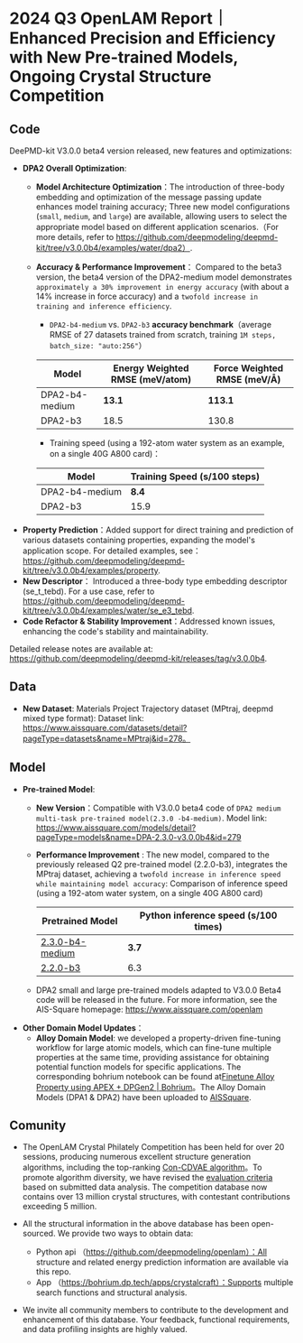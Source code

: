 # 2024 Q3 OpenLAM Report｜Enhanced Precision and Efficiency with New Pre-trained Models, Ongoing Crystal Structure Competition

## Code
DeePMD-kit V3.0.0 beta4 version released, new features and optimizations:
- __DPA2 Overall Optimization__:
    -   __Model Architecture Optimization__：The introduction of three-body embedding and optimization of the message passing update enhances model training accuracy; Three new model configurations (`small`, `medium`, and `large`) are available,  allowing users to select the appropriate model based on different application scenarios.（For more details, refer to  https://github.com/deepmodeling/deepmd-kit/tree/v3.0.0b4/examples/water/dpa2）.
    -   __Accuracy & Performance Improvement__： Compared to the beta3 version, the beta4 version of the DPA2-medium model demonstrates `approximately a 30% improvement in energy accuracy` (with about a 14% increase in force accuracy) and a `twofold increase in training and inference efficiency`.

        - `DPA2-b4-medium` vs. `DPA2-b3` __accuracy benchmark__（average RMSE of 27 datasets trained from scratch, training `1M steps, batch_size: "auto:256"`）


        | Model              | Energy Weighted RMSE (meV/atom) | Force Weighted RMSE (meV/Å) |
        |--------------------|------------------------------------|------------------------------|
        | DPA2-b4-medium     | __13.1__                               | __113.1__                        |
        | DPA2-b3            | 18.5                               | 130.8                        |

          
          - Training speed (using a 192-atom water system as an example, on a single 40G A800 card)：
          
        | Model            | Training Speed (s/100 steps) |
        |------------------|------------------------------|
        | DPA2-b4-medium   | __8.4__                          |
        | DPA2-b3          | 15.9                         |
- __Property Prediction__：Added support for direct training and prediction of various datasets containing properties, expanding the model's application scope. For detailed examples, see：https://github.com/deepmodeling/deepmd-kit/tree/v3.0.0b4/examples/property.
- __New Descriptor__： Introduced a three-body type embedding descriptor (se_t_tebd).  For a use case, refer to https://github.com/deepmodeling/deepmd-kit/tree/v3.0.0b4/examples/water/se_e3_tebd.
- __Code Refactor & Stability Improvement__：Addressed known issues, enhancing the code's stability and maintainability.

Detailed release notes are available at: https://github.com/deepmodeling/deepmd-kit/releases/tag/v3.0.0b4.

## Data
- __New Dataset__: Materials Project Trajectory dataset (MPtraj, deepmd mixed type format):
Dataset link: https://www.aissquare.com/datasets/detail?pageType=datasets&name=MPtraj&id=278。

## Model

- __Pre-trained Model__:
    -  __New Version__：Compatible with V3.0.0 beta4 code of `DPA2 medium multi-task pre-trained model(2.3.0 -b4-medium)`. Model link: https://www.aissquare.com/models/detail?pageType=models&name=DPA-2.3.0-v3.0.0b4&id=279
    -  __Performance Improvement__ : The new model, compared to the previously released Q2 pre-trained model (2.2.0-b3), integrates the MPtraj dataset, achieving a `twofold increase in inference speed while maintaining model accuracy`:
    Comparison of inference speed (using a 192-atom water system, on a single 40G A800 card)

        
        | Pretrained Model            | Python inference speed (s/100 times) |
        |------------------|------------------------------|
        | [2.3.0-b4-medium](https://www.aissquare.com/models/detail?pageType=models&name=DPA-2.3.0-v3.0.0b4&id=279)  | __3.7__                          |
        | [2.2.0-b3](https://www.aissquare.com/models/detail?pageType=models&name=DPA-2.2.0-v3.0.0b3&id=272)        | 6.3                       |

    -  DPA2 small and large pre-trained models adapted to V3.0.0 Beta4 code will be released in the future. For more information, see the AIS-Square homepage: https://www.aissquare.com/openlam
- __Other Domain Model Updates__：
    -   __Alloy Domain Model__: we developed a property-driven fine-tuning workflow for large atomic models, which can fine-tune multiple properties at the same time, providing assistance for obtaining potential function models for specific applications. The corresponding bohrium notebook can be found at[Finetune Alloy Property using APEX + DPGen2 | Bohrium](https://bohrium.dp.tech/notebooks/38767882597)。The Alloy Domain Models (DPA1 & DPA2) have been uploaded to [AISSquare](https://www.aissquare.com/models/detail?pageType=models&name=DPA-1%262-53-alloy-multitask-400w&id=280).

## Comunity

- The OpenLAM Crystal Philately Competition has been held for over 20 sessions, producing numerous excellent structure generation algorithms, including the top-ranking [Con-CDVAE algorithm](https://bohrium.dp.tech/competitions/8821838186?tab=discuss&postId=8415617783)。To promote algorithm diversity, we have revised the [evaluation criteria](https://bohrium.dp.tech/competitions/8821838186?tab=discuss&postId=4170270451) based on submitted data analysis. The competition database now contains over 13 million crystal structures, with contestant contributions exceeding 5 million.
- All the structural information in the above database has been open-sourced. We provide two ways to obtain data:
  - Python api （https://github.com/deepmodeling/openlam）：All structure and related energy prediction information are available via this repo.
  - App （https://bohrium.dp.tech/apps/crystalcraft）：Supports multiple search functions and structural analysis.

- We invite all community members to contribute to the development and enhancement of this database. Your feedback, functional requirements, and data profiling insights are highly valued.